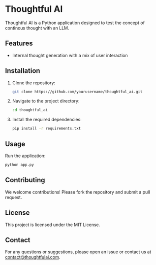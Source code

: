 # Thoughtful AI

Thoughtful AI is a Python application designed to test the concept of continous thought with an LLM.

## Features

- Internal thought generation with a mix of user interaction

## Installation

1. Clone the repository:
    ```bash
    git clone https://github.com/yourusername/thoughtful_ai.git
    ```
2. Navigate to the project directory:
    ```bash
    cd thoughtful_ai
    ```
3. Install the required dependencies:
    ```bash
    pip install -r requirements.txt
    ```

## Usage

Run the application:
```bash
python app.py
```

## Contributing

We welcome contributions! Please fork the repository and submit a pull request.

## License

This project is licensed under the MIT License.

## Contact

For any questions or suggestions, please open an issue or contact us at contact@thoughtfulai.com.
